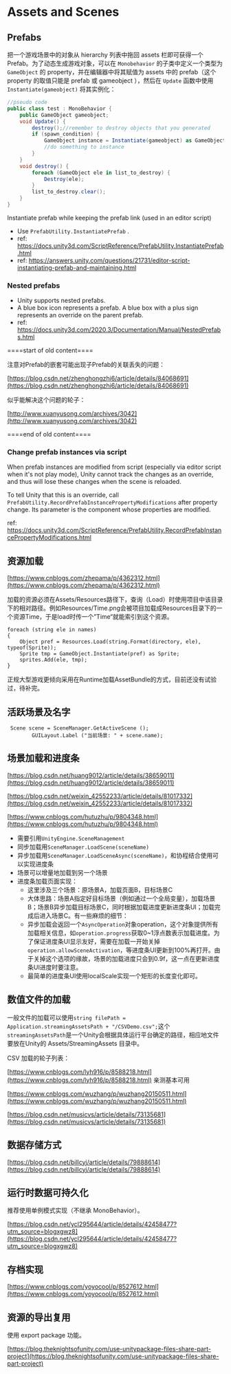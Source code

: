# Assets and Scenes

## Prefabs

把一个游戏场景中的对象从 hierarchy 列表中拖回 assets 栏即可获得一个Prefab。为了动态生成游戏对象，可以在 `Monobehavior` 的子类中定义一个类型为 `GameObject` 的 property，并在编辑器中将其赋值为 assets 中的 prefab（这个 property 的取值只能是 prefab 或 gameobject ），然后在 `Update` 函数中使用 `Instantiate(gameobject)` 将其实例化：

```csharp
//pseudo code
public class test : MonoBehavior {
    public GameObject gameobject;
    void Update() {
        destroy();//remember to destroy objects that you generated
        if (spawn_condition) {
            GameObject instance = Instantiate(gameobject) as GameObject;
            //do something to instance
        }
    }    
    void destroy() {
        foreach (GameObject ele in list_to_destroy) {
            Destroy(ele);
        }
        list_to_destroy.clear();
    }
}
```

Instantiate prefab while keeping the prefab link (used in an editor script)
  - Use `PrefabUtility.InstantiatePrefab` .
  - ref: https://docs.unity3d.com/ScriptReference/PrefabUtility.InstantiatePrefab.html
  - ref: https://answers.unity.com/questions/21731/editor-script-instantiating-prefab-and-maintaining.html

### Nested prefabs
  - Unity supports nested prefabs.
  - A blue box icon represents a prefab. A blue box with a plus sign represents an override on the parent prefab.
  - ref: https://docs.unity3d.com/2020.3/Documentation/Manual/NestedPrefabs.html

====start of old content====

注意对Prefab的嵌套可能出现子Prefab的关联丢失的问题：

[https://blog.csdn.net/zhenghongzhi6/article/details/84068691](https://blog.csdn.net/zhenghongzhi6/article/details/84068691)

似乎能解决这个问题的轮子：

[http://www.xuanyusong.com/archives/3042](http://www.xuanyusong.com/archives/3042)

====end of old content====

### Change prefab instances via script

When prefab instances are modified from script (especially via editor script when it's not play mode), Unity cannot track the changes as an override, and thus will lose these changes when the scene is reloaded.

To tell Unity that this is an override, call `PrefabUtility.RecordPrefabInstancePropertyModifications` after property change. Its parameter is the component whose properties are modified.

ref: https://docs.unity3d.com/ScriptReference/PrefabUtility.RecordPrefabInstancePropertyModifications.html


## 资源加载

[https://www.cnblogs.com/zhepama/p/4362312.html](https://www.cnblogs.com/zhepama/p/4362312.html)

加载的资源必须在Assets/Resources路径下，查询（Load）时使用项目中该目录下的相对路径。例如Resources/Time.png会被项目加载成Resources目录下的一个资源Time，于是load时传一个”Time“就能索引到这个资源。

```
foreach (string ele in names)
{
    Object pref = Resources.Load(string.Format(directory, ele), typeof(Sprite));
    Sprite tmp = GameObject.Instantiate(pref) as Sprite;
    sprites.Add(ele, tmp);
}
```

正规大型游戏更倾向采用在Runtime加载AssetBundle的方式，目前还没有试验过，待补完。

## 活跃场景及名字

```
 Scene scene = SceneManager.GetActiveScene ();
        GUILayout.Label ("当前场景: " + scene.name);
```

## 场景加载和进度条

[https://blog.csdn.net/huang9012/article/details/38659011](https://blog.csdn.net/huang9012/article/details/38659011)

[https://blog.csdn.net/weixin_42552233/article/details/81017332](https://blog.csdn.net/weixin_42552233/article/details/81017332)

[https://www.cnblogs.com/hutuzhu/p/9804348.html](https://www.cnblogs.com/hutuzhu/p/9804348.html)

* 需要引用`UnityEngine.SceneManagement`
* 同步加载用`SceneManager.LoadScene(sceneName)`
* 异步加载用`SceneManager.LoadSceneAsync(sceneName)`，和协程结合使用可以实现进度条
* 场景可以增量地加载到另一个场景
* 进度条加载页面实现：
  * 这里涉及三个场景：原场景A，加载页面B，目标场景C
  * 大体思路：场景A指定好目标场景（例如通过一个全局变量），加载场景B；场景B异步加载目标场景C，同时根据加载进度更新进度条UI；加载完成后进入场景C。有一些麻烦的细节：
  * 异步加载会返回一个`AsyncOperation`对象operation，这个对象提供所有加载相关信息，如`operation.progress`获取0\~1浮点数表示加载进度。为了保证进度条UI显示友好，需要在加载一开始关掉`operation.allowSceneActivation`，等进度条UI更新到100%再打开。由于关掉这个选项的缘故，场景的加载进度只会到0.9f，这一点在更新进度条UI进度时要注意。
  * 最简单的进度条UI使用localScale实现一个矩形的长度变化即可。

## 数值文件的加载

一般文件的加载可以使用`string filePath = Application.streamingAssetsPath + "/CSVDemo.csv";`这个`streamingAssetsPath`是一个Unity会根据具体运行平台确定的路径，相应地文件要放在Unity的 Assets/StreamingAssets 目录中。

CSV 加载的轮子列表：

[https://www.cnblogs.com/lyh916/p/8588218.html](https://www.cnblogs.com/lyh916/p/8588218.html)
亲测基本可用

[https://www.cnblogs.com/wuzhang/p/wuzhang20150511.html](https://www.cnblogs.com/wuzhang/p/wuzhang20150511.html)

[https://blog.csdn.net/musicvs/article/details/73135681](https://blog.csdn.net/musicvs/article/details/73135681)

## 数据存储方式

[https://blog.csdn.net/billcyj/article/details/79888614](https://blog.csdn.net/billcyj/article/details/79888614)

## 运行时数据可持久化

推荐使用单例模式实现（不继承 MonoBehavior）。

[https://blog.csdn.net/ycl295644/article/details/42458477?utm_source=blogxgwz8](https://blog.csdn.net/ycl295644/article/details/42458477?utm_source=blogxgwz8)

## 存档实现

[https://www.cnblogs.com/yoyocool/p/8527612.html](https://www.cnblogs.com/yoyocool/p/8527612.html)

## 资源的导出复用

使用 export package 功能。

[https://blog.theknightsofunity.com/use-unitypackage-files-share-part-project](https://blog.theknightsofunity.com/use-unitypackage-files-share-part-project)
